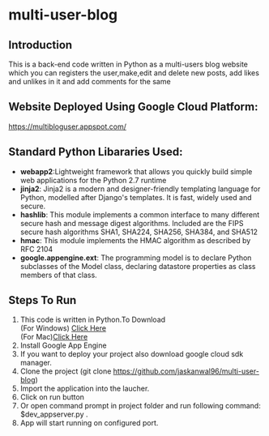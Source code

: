 # multi-user-blog
## Introduction
This is a back-end code written in Python as a multi-users blog website which you can registers the user,make,edit and delete new posts, add likes and unlikes in it and add comments for the same


## Website Deployed Using Google Cloud Platform:
https://multibloguser.appspot.com/

## Standard Python Libararies Used:
 - <b> webapp2</b>:Lightweight framework that allows you quickly build simple web applications for the Python 2.7 runtime
 - <b>jinja2</b>: Jinja2 is a modern and designer-friendly templating language for Python, modelled after Django's templates. It is fast, widely used and secure.
 - <b>hashlib</b>: This module implements a common interface to many different secure hash and message digest algorithms. Included are the FIPS secure hash algorithms SHA1, SHA224, SHA256, SHA384, and SHA512
 - <b>hmac</b>: This module implements the HMAC algorithm as described by RFC 2104
 - <b>google.appengine.ext</b>: The programming model is to declare Python subclasses of the Model class, declaring datastore properties as class members of that class.
 
## Steps To Run
1. This code is written in Python.To Download <br>
(For Windows)    <a href="https://www.python.org/downloads/">Click Here</a> </br>(For Mac)<a href="https://www.python.org/downloads/mac-osx/">Click Here</a><br> 
2. Install Google App Engine
3. If you want to deploy your project also download google cloud sdk manager.
4. Clone the project (git clone https://github.com/jaskanwal96/multi-user-blog)
5. Import the application into the laucher.
6. Click on run button
7. Or open command prompt in project folder and run following command: $dev_appserver.py .
8. App will start running on configured port.
